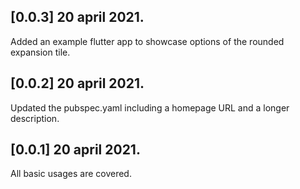 ## [0.0.3] 20 april 2021.

Added an example flutter app to showcase options of the rounded expansion tile.

## [0.0.2] 20 april 2021.

Updated the pubspec.yaml including a homepage URL and a longer description.

## [0.0.1] 20 april 2021.

All basic usages are covered.
